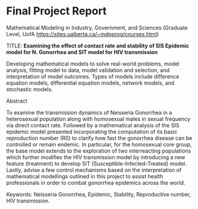 # Final Project Report 

Mathematical Modeling in Industry, Government, and Sciences (Graduate Level, UofA https://sites.ualberta.ca/~mdpprog/courses.html) 

TITLE: **Examining the effect of contact rate and stability of SIS Epidemic model for N. Gonorrhea and SIT model for HIV transmission**

Developing mathematical models to solve real-world problems, model analysis, fitting model to data, model validation and selection, and interpretation of model outcomes. Types of models include difference equation models, differential equation models, network models, and stochastic models.


Abstract

To examine the transmission dynamics of Neisseria Gonorrhea in a heterosexual population along
with homosexual males in sexual frequency via direct contact rate. Followed by a mathematical
analysis of the SIS epidemic model presented incorporating the computation of its basic
reproduction number (R0) to clarify how fast the gonorrhea disease can be controlled or remain
endemic. In particular, for the homosexual core group, the base model extends to the exploration
of two interreacting populations which further modifies the HIV transmission model by
introducing a new feature (treatment) to develop SIT (Susceptible-Infected-Treated) model. Lastly,
advise a few control mechanisms based on the interpretation of mathematical modellings outlined
in this project to assist health professionals in order to combat gonorrhea epidemics across the
world.

Keywords: Neisseria Gonorrhea, Epidemic, Stability, Reproductive number, HIV transmission.
